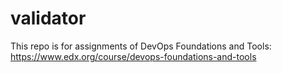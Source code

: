 # validator
This repo is for assignments of DevOps Foundations and Tools:
https://www.edx.org/course/devops-foundations-and-tools
